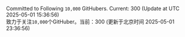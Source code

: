 Committed to Following `10,000` GitHubers. Current: <!-- FOLLOWING_COUNT -->300<!-- FOLLOWING_COUNT --> (Update at UTC <!-- LAST_UPDATED -->2025-05-01 15:36:56<!-- LAST_UPDATED -->)<br>
致力于关注`10,000`个GitHuber。当前：<!-- FOLLOWING_COUNT -->300<!-- FOLLOWING_COUNT --> (更新于北京时间 <!-- LAST_UPDATED_CST -->2025-05-01 23:36:56<!-- LAST_UPDATED_CST -->)
